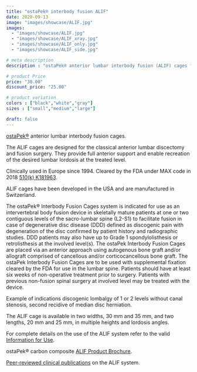 ```yaml
---
title: "ostaPek® interbody fusion ALIF"
date: 2020-09-13
image: "images/showcase/ALIF.jpg"
images: 
  - "images/showcase/ALIF.jpg"
  - "images/showcase/ALIF_xray.jpg"
  - "images/showcase/ALIF_only.jpg"
  - "images/showcase/ALIF_side.jpg"

# meta description
description : "ostaPek® anterior lumbar interbody fusion (ALIF) cages for spine fusion."

# product Price
price: "30.00"
discount_price: "25.00"

# product variation
colors : ["black","white","gray"]
sizes : ["small","medium","large"]

draft: false
---
```


[ostaPek®](https://spinenuances.com/ostapek_carbon_composite) anterior lumbar interbody fusion cages.

The ALIF cages are designed for the classical anterior lumbar discectomy and fusion surgery. They provide full anterior support and enable recreation of the desired lumbar lordosis at the treated level.

Clinically used in Europe since 1994. Cleared by the FDA under MAX code in 2018 [510(k) K181963](https://www.accessdata.fda.gov/cdrh_docs/pdf18/K181963.pdf).

ALIF cages have been developed in the USA and are manufactured in Switzerland.

The ostaPek® Interbody Fusion Cages system is indicated for use as an intervertebral body fusion device in skeletally mature patients at one or two contiguous levels of the sacro-lumbar spine (L2-S1) to facilitate fusion in case of degenerative disc disease (DDD) defined as discogenic pain with degeneration of the disc confirmed by patient history and radiographic studies. DDD patients may also have up to Grade 1 spondylolisthesis or retrolisthesis at the involved level(s). 
The ostaPek Interbody Fusion Cages are placed via an anterior approach using autogenous bone graft and/or allograft comprised of cancellous and/or corticocancellous bone graft. The ostaPek Interbody Fusion Cages are to be used with supplemental fixation cleared by the FDA for use in the lumbar spine. Patients should have at least six weeks of non-operative treatment prior to surgery. Patients with previous non-fusion spinal surgery at involved level may be treated with the device.

Example of indications discogenic lombalgy of 1 or 2 levels without canal stenosis, second recidive of median disc herniation.

The ALIF cage is available in two widths, 30 mm and 35 mm, and two lengths, 20 mm and 25 mm, in multiple heights and lordosis angles.

For complete details on the use of the ALIF system refer to the valid  [Information for Use](https://saps2412.github.io/IFUs/US_ostaPek_Interbody_Fusion_Cages_IFU_2018-10.pdf).

ostaPek® carbon composite [ALIF Product Brochure](https://saps2412.github.io/sales_mktg/ALIF_Anterior_Lumbar_Interbody_Fusion.pdf).

[Peer-reviewed clinical publications](https://spinenuances.com/documents/spine_fusion_publications) on the ALIF system.